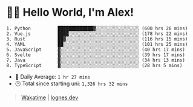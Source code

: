 # 🎷🐛 Hello World, I'm Alex!

```
1. Python          █████████████▓░░░░░░░░░░░░░░░░ (600 hrs 26 mins)
2. Vue.js          ████░░░░░░░░░░░░░░░░░░░░░░░░░░ (178 hrs 22 mins)
3. Rust            ██▓░░░░░░░░░░░░░░░░░░░░░░░░░░░ (116 hrs 15 mins)
4. YAML            ██░░░░░░░░░░░░░░░░░░░░░░░░░░░░ (101 hrs 25 mins)
5. JavaScript      ▓░░░░░░░░░░░░░░░░░░░░░░░░░░░░░ (40 hrs 17 mins)
6. Svelte          ▓░░░░░░░░░░░░░░░░░░░░░░░░░░░░░ (39 hrs 17 mins)
7. Java            ▓░░░░░░░░░░░░░░░░░░░░░░░░░░░░░ (34 hrs 13 mins)
8. TypeScript      ▓░░░░░░░░░░░░░░░░░░░░░░░░░░░░░ (28 hrs 5 mins)
```
- 💪 Daily Average: `1 hr 27 mins`
- 🕑 Total since starting uni: `1,326 hrs 32 mins`

> [Wakatime](https://wakatime.com/@lognes) | [lognes.dev](https://lognes.dev)